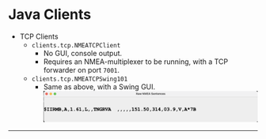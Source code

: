 # Java Clients

- TCP Clients
  - `clients.tcp.NMEATCPClient`
    - No GUI, console output.
    - Requires an NMEA-multiplexer to be running, with a TCP forwarder on port `7001`.
  - `clients.tcp.NMEATCPSwing101`
    - Same as above, with a Swing GUI.  
      ![Raw Swing Display](./RawSwing.png)

---
